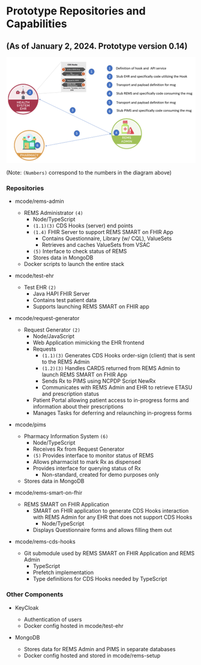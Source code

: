 # Prototype Repositories and Capabilities

## (As of January 2, 2024. Prototype version 0.14)

![](./prototype-images/layout.png)

(Note: `(Numbers)` correspond to the numbers in the diagram above)

### Repositories

- mcode/rems-admin

  - REMS Administrator `(4)`
    - Node/TypeScript
    - `(1.1)(3)` CDS Hooks (server) end points
    - `(1.4)` FHIR Server to support REMS SMART on FHIR App
      - Contains Questionnaire, Library (w/ CQL), ValueSets
      - Retrieves and caches ValueSets from VSAC
    - `(5)` Interface to check status of REMS
    - Stores data in MongoDB
  - Docker scripts to launch the entire stack

- mcode/test-ehr

  - Test EHR `(2)`
    - Java HAPI FHIR Server
    - Contains test patient data
    - Supports launching REMS SMART on FHIR app

- mcode/request-generator

  - Request Generator `(2)`
    - Node/JavaScript
    - Web Application mimicking the EHR frontend
    - Requests
      - `(1.1)(3)` Generates CDS Hooks order-sign (client) that is sent to the REMS Admin
      - `(1.2)(3)` Handles CARDS returned from REMS Admin to launch REMS SMART on FHIR App
      - Sends Rx to PIMS using NCPDP Script NewRx
      - Communicates with REMS Admin and EHR to retrieve ETASU and prescription status
    - Patient Portal allowing patient access to in-progress forms and information about their prescriptions
    - Manages Tasks for deferring and relaunching in-progress forms

- mcode/pims

  - Pharmacy Information System `(6)`
    - Node/TypeScript
    - Receives Rx from Request Generator
    - `(5)` Provides interface to monitor status of REMS
    - Allows pharmacist to mark Rx as dispensed
    - Provides interface for querying status of Rx
      - Non-standard, created for demo purposes only
  - Stores data in MongoDB

- mcode/rems-smart-on-fhir

  - REMS SMART on FHIR Application
    - SMART on FHIR application to generate CDS Hooks interaction with REMS Admin for any EHR that does not support CDS Hooks
      - Node/TypeScript
    - Displays Questionnaire forms and allows filling them out

- mcode/rems-cds-hooks
  - Git submodule used by REMS SMART on FHIR Application and REMS Admin
    - TypeScript
    - Prefetch implementation
    - Type definitions for CDS Hooks needed by TypeScript

### Other Components

- KeyCloak

  - Authentication of users
  - Docker config hosted in mcode/test-ehr

- MongoDB
  - Stores data for REMS Admin and PIMS in separate databases
  - Docker config hosted and stored in mcode/rems-setup
